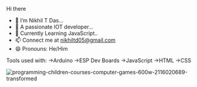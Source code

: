 Hi there
- 🔭 I’m Nikhil T Das...
- 🌱 A passionate IOT developer...
- 👯 Currently Learning JavaScript..
- 📫 Connect me at nikhiltd05@gmail.com 
- 😄 Pronouns: He/Him

Tools used with: 
->Arduino
->ESP Dev Boards
->JavaScript
->HTML
->CSS

![programming-children-courses-computer-games-600w-2116020689-transformed](https://github.com/nikhiltdas/nikhiltdas/assets/85162799/fa111da0-f13d-4288-9ced-94c7c8270ec0)
